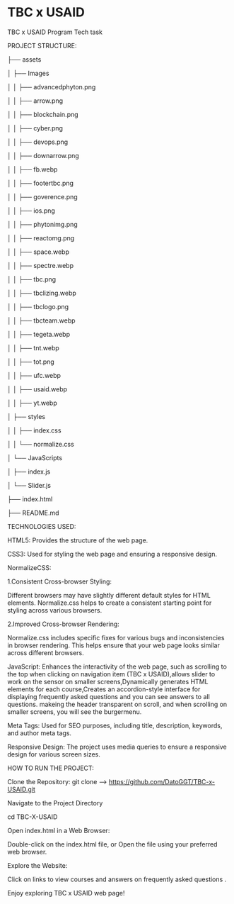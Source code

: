 # TBC x USAID

 TBC x USAID Program Tech task




PROJECT STRUCTURE:


  ├── assets
  
  │   ├── Images
  
  │   │   ├── advancedphyton.png
 
  │   │   ├── arrow.png
  
  │   │   ├── blockchain.png
  
  │   │   ├── cyber.png
  
  │   │   ├── devops.png
  
  │   │   ├── downarrow.png
  
  │   │   ├── fb.webp
  
  │   │   ├── footertbc.png
  
  │   │   ├── goverence.png
  
  │   │   ├── ios.png
  
  │   │   ├── phytonimg.png
  
  │   │   ├── reactomg.png
  
  │   │   ├── space.webp
  
  │   │   ├── spectre.webp
  
  │   │   ├── tbc.png
  
  │   │   ├── tbclizing.webp
  
  │   │   ├── tbclogo.png
  
  │   │   ├── tbcteam.webp
  
  │   │   ├── tegeta.webp
  
  │   │   ├── tnt.webp
  
  │   │   ├── tot.png
  
  │   │   ├── ufc.webp
  
  │   │   ├── usaid.webp
  
  │   │   ├── yt.webp
  
 
  
  │   ├── styles
  
  │   │   ├── index.css
  
  │   │   └── normalize.css
  
  │   └── JavaScripts
  
  │       ├── index.js
  
  │       └── Slider.js
  
  ├── index.html
  
  ├── README.md
  
  








TECHNOLOGIES USED:

HTML5: Provides the structure of the web page.

CSS3: Used for styling the web page and ensuring a responsive design.


NormalizeCSS: 

1.Consistent Cross-browser Styling:

Different browsers may have slightly different default styles for HTML elements. Normalize.css helps to create a consistent starting point for styling across various browsers.


2.Improved Cross-browser Rendering:

Normalize.css includes specific fixes for various bugs and inconsistencies in browser rendering. This helps ensure that your web page looks similar across different browsers.




JavaScript: Enhances the interactivity of the web page, such as scrolling to the 
top when clicking on  navigation item (TBC x USAID),allows slider to work on the sensor on smaller screens,Dynamically generates HTML elements for each course,Creates an accordion-style interface for displaying frequently asked questions and you can see answers to all questions. makeing the header transparent on scroll, and when scrolling on smaller screens, you will see the burgermenu.


Meta Tags: Used for SEO purposes, including title, description, keywords, and author meta tags.

Responsive Design: The project uses media queries to ensure a responsive design for various screen sizes.












HOW TO RUN THE PROJECT:

Clone the Repository:
git clone --> https://github.com/DatoGGT/TBC-x-USAID.git


Navigate to the Project Directory

cd  TBC-X-USAID


Open index.html in a Web Browser:

Double-click on the index.html file, or
Open the file using your preferred web browser.










Explore the Website:

Click on links to  view courses and answers on frequently asked questions .


Enjoy exploring TBC x USAID web page!






